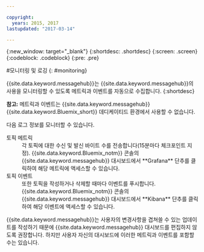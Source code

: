 ```yaml
---

copyright:
  years: 2015, 2017
lastupdated: "2017-03-14"

---
```


{:new_window: target="_blank"}
{:shortdesc: .shortdesc}
{:screen: .screen}
{:codeblock: .codeblock}
{:pre: .pre}


#모니터링 및 로깅
{: #monitoring}


{{site.data.keyword.messagehub}}는 {{site.data.keyword.messagehub}}의 사용을 모니터링할 수 있도록 메트릭과 이벤트를 자동으로
수집합니다.
{:shortdesc}

**참고:** 메트릭과 이벤트는 {{site.data.keyword.messagehub}} {{site.data.keyword.Bluemix_short}} 데디케이티드 환경에서 사용할 수 없습니다. 

다음 로그 정보를 모니터할 수 있습니다. 

<dl>
<dt>토픽 메트릭</dt>
<dd>각 토픽에 대한 수신 및 발신 바이트 수를 전송합니다(15분마다 체크포인트 지정). {{site.data.keyword.Bluemix_notm}} 콘솔의 {{site.data.keyword.messagehub}} 대시보드에서
**Grafana** 단추를 클릭하여 해당 메트릭에 액세스할 수 있습니다.
</dd>
<dt>토픽 이벤트</dt>
<dd>또한 토픽을 작성하거나 삭제할 때마다 이벤트를 푸시합니다. {{site.data.keyword.Bluemix_notm}} 콘솔의 {{site.data.keyword.messagehub}} 대시보드에서
**Kibana** 단추를 클릭하여 해당 이벤트에 액세스할 수 있습니다.
</dd>
</dl>


{{site.data.keyword.messagehub}}는 사용자의 변경사항을 겹쳐쓸 수 있는 업데이트를
작성하기 때문에 {{site.data.keyword.messagehub}} 대시보드를 편집하지 않도록 권장합니다. 하지만 사용자 자신의 대시보드에 이러한 메트릭과 이벤트를 포함할 수는 있습니다. 
